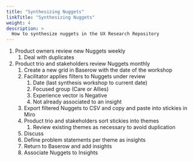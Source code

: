 ```yaml
---
title: "Synthesizing Nuggets"
linkTitle: "Synthesizing Nuggets"
weight: 4
description: >
  How to synthesize nuggets in the UX Research Repository
---
```


1. Product owners review new Nuggets weekly
    1. Deal with duplicates
2. Product trio and stakeholders review Nuggets monthly
    1. Create a new grid in Baserow with the date of the workshop
    2. Facilitator applies filters to Nuggets under review
        1. Date (last synthesis workshop to current date)
        2. Focused group (Care or Allies)
        3. Experience vector is Negative
        4. Not already associated to an insight
    3. Export filtered Nuggets to CSV and copy and paste into stickies in Miro
    4. Product trio and stakeholders sort stickies into themes
        1. Review existing themes as necessary to avoid duplication
    5. Discuss
    6. Define problem statements per theme as insights
    7. Return to Baserow and add insights
    8. Associate Nuggets to Insights